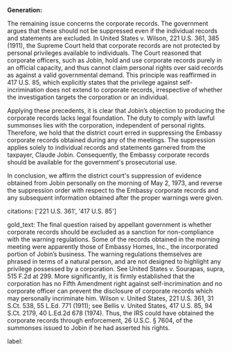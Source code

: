 **Generation:**

The remaining issue concerns the corporate records. The government argues that these should not be suppressed even if the individual records and statements are excluded. In United States v. Wilson, 221 U.S. 361, 385 (1911), the Supreme Court held that corporate records are not protected by personal privileges available to individuals. The Court reasoned that corporate officers, such as Jobin, hold and use corporate records purely in an official capacity, and thus cannot claim personal rights over said records as against a valid governmental demand. This principle was reaffirmed in 417 U.S. 85, which explicitly states that the privilege against self-incrimination does not extend to corporate records, irrespective of whether the investigation targets the corporation or an individual.

Applying these precedents, it is clear that Jobin’s objection to producing the corporate records lacks legal foundation. The duty to comply with lawful summonses lies with the corporation, independent of personal rights. Therefore, we hold that the district court erred in suppressing the Embassy corporate records obtained during any of the meetings. The suppression applies solely to individual records and statements garnered from the taxpayer, Claude Jobin. Consequently, the Embassy corporate records should be available for the government's prosecutorial use.

In conclusion, we affirm the district court's suppression of evidence obtained from Jobin personally on the morning of May 2, 1973, and reverse the suppression order with respect to the Embassy corporate records and any subsequent information obtained after the proper warnings were given.

citations: ['221 U.S. 361', '417 U.S. 85']

gold_text: The final question raised by appellant government is whether corporate records should be excluded as a sanction for non-compliance with the warning regulations. Some of the records obtained in the morning meeting were apparently those of Embassy Homes, Inc., the incorporated portion of Jobin’s business. The warning regulations themselves are phrased in terms of a natural person, and are not designed to highlight any privilege possessed by a corporation. See United States v. Sourapas, supra, 515 F.2d at 299. More significantly, it is firmly established that the corporation has no Fifth Amendment right against self-incrimination and no corporate officer can prevent the disclosure of corporate records which may personally incriminate him. Wilson v. United States, 221 U.S. 361, 31 S.Ct. 538, 55 L.Ed. 771 (1911); see Bellis v. United States, 417 U.S. 85, 94 S.Ct. 2179, 40 L.Ed.2d 678 (1974). Thus, the IRS could have obtained the corporate records through enforcement, 26 U.S.C. § 7604, of the summonses issued to Jobin if he had asserted his rights.

label: 